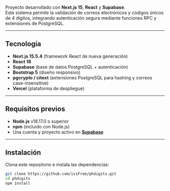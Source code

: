 Proyecto desarrollado con **Next.js 15**, **React** y **Supabase**.  
Este sistema permite la validación de correos electrónicos y códigos únicos de 4 dígitos, integrando autenticación segura mediante funciones RPC y extensiones de PostgreSQL.

---

## Tecnología

- **Next.js 15.5.4** (framework React de nueva generación)
- **React 18**
- **Supabase** (base de datos PostgreSQL + autenticación)
- **Bootstrap 5** (diseño responsivo)
- **pgcrypto / citext** (extensiones PostgreSQL para hashing y correos case-insensitive)
- **Vercel** (plataforma de despliegue)

---

## Requisitos previos


- **Node.js** v18.17.0 o superior  
- **npm** (incluido con Node.js)  
- Una cuenta y proyecto activo en **[Supabase](https://supabase.com/)**  

---

## Instalación

Clona este repositorio e instala las dependencias:

```bash
git clone https://github.com/iviFree/phdigits.git
cd phdigits
npm install
